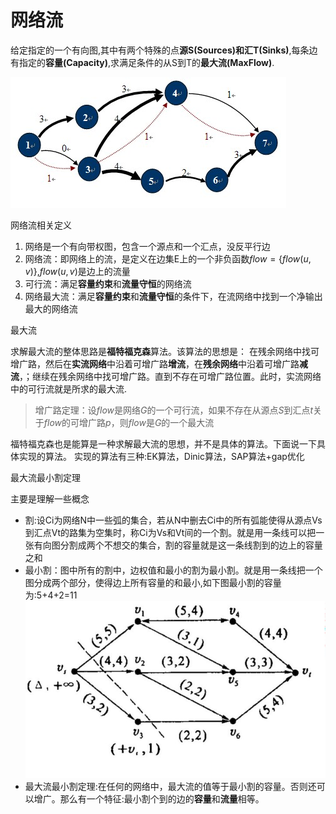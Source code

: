 # 网络流

给定指定的一个有向图,其中有两个特殊的点**源S(Sources)**和汇**T(Sinks)**,每条边有指定的**容量(Capacity)**,求满足条件的从S到T的**最大流(MaxFlow)**.

![](../image/网络流.jpg)

网络流相关定义

1. 网络是一个有向带权图，包含一个源点和一个汇点，没反平行边
2. 网络流：即网络上的流，是定义在边集E上的一个非负函数$flow=\{flow(u,v)\}$,$flow(u,v)$是边上的流量
3. 可行流：满足**容量约束**和**流量守恒**的网络流
4. 网络最大流：满足**容量约束**和**流量守恒**的条件下，在流网络中找到一个净输出最大的网络流

最大流

求解最大流的整体思路是**福特福克森**算法。该算法的思想是：
在残余网络中找可增广路，然后在**实流网络**中沿着可增广路**增流**，在**残余网络**中沿着可增广路**减流**，；继续在残余网络中找可增广路。直到不存在可增广路位置。此时，实流网络中的可行流就是所求的最大流.

> 增广路定理：设$flow$是网络$G$的一个可行流，如果不存在从源点$S$到汇点$t$关于$flow$的可增广路$p$，则$flow$是$G$的一个最大流

福特福克森也是能算是一种求解最大流的思想，并不是具体的算法。下面说一下具体实现的算法。
实现的算法有三种:EK算法，Dinic算法，SAP算法+gap优化

最大流最小割定理

主要是理解一些概念

-   割:设Ci为网络N中一些弧的集合，若从N中删去Ci中的所有弧能使得从源点Vs到汇点Vt的路集为空集时，称Ci为Vs和Vt间的一个割。就是用一条线可以把一张有向图分割成两个不想交的集合，割的容量就是这一条线割到的边上的容量之和
-   最小割：图中所有的割中，边权值和最小的割为最小割。就是用一条线把一个图分成两个部分，使得边上所有容量的和最小,如下图最小割的容量为:5+4+2=11
![](网络流/网络流.jpg)
-   最大流最小割定理:在任何的网络中，最大流的值等于最小割的容量。否则还可以增广。那么有一个特征:最小割个到的边的**容量**和**流量**相等。

